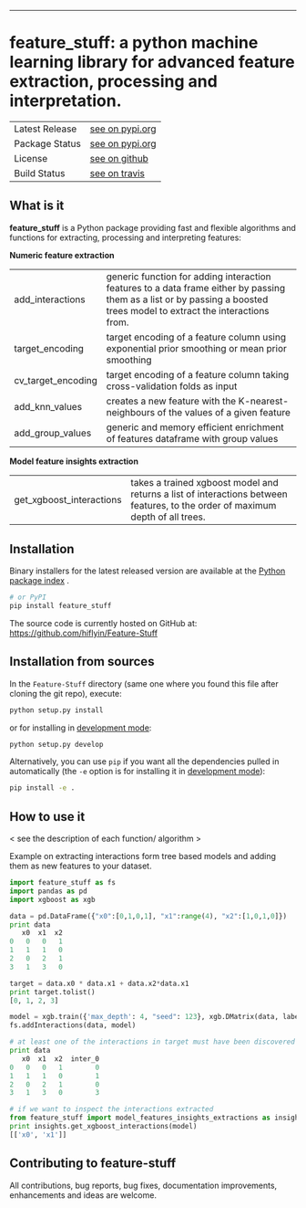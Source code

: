 
-----------------

# feature_stuff: a python machine learning library for advanced feature extraction, processing and interpretation.

<table>
<tr>
  <td>Latest Release</td>
  <td>
    <a href="https://pypi.org/project/feature-stuff/"> see on pypi.org</a>
  </td>
</tr>
<tr>
  <td>Package Status</td>
  <td>
		<a href="https://pypi.org/project/feature-stuff/">see on pypi.org</a>
    </td>
</tr>
<tr>
  <td>License</td>
  <td>
    <a href="https://github.com/hiflyin/Feature-Stuff/blob/master/LICENSE">  see on github</a>
</td>
</tr>
<tr>
  <td>Build Status</td>
  <td>
    <a href="https://travis-ci.org/hiflyin/Feature-Stuff/"> see on travis
    </a>
  </td>
</tr>
</table>



## What is it

**feature_stuff** is a Python package providing fast and flexible algorithms and functions
for extracting, processing and interpreting features:

**Numeric feature extraction**
<table>
<tr>
  <td>add_interactions</td>
  <td>
    generic function for adding interaction features to a data frame either by passing them as a list or
        by passing a boosted trees model to extract the interactions from.
  </td>
</tr>
<tr>
  <td>target_encoding</td>
  <td>
		target encoding of a feature column using exponential prior smoothing or mean prior smoothing
    </td>
</tr>
<tr>
  <td>cv_target_encoding</td>
  <td>
    target encoding of a feature column taking cross-validation folds as input
</td>
</tr>
<tr>
  <td>add_knn_values</td>
  <td>
    creates a new feature with the K-nearest-neighbours of the values of a given feature
  </td>
</tr>
<tr>
  <td>add_group_values</td>
  <td>
    generic and memory efficient enrichment of features dataframe with group values
  </td>
</tr>
</table>

**Model feature insights extraction**
<table>
<tr>
  <td>get_xgboost_interactions</td>
  <td>
    takes a trained xgboost model and returns a list of interactions between features, to the order of maximum
        depth of all trees.
  </td>
</tr>
<tr>
</table>



## Installation 

Binary installers for the latest released version are available at the [Python
package index](https://pypi.org/project/feature-stuff) .

```sh
# or PyPI
pip install feature_stuff
```

The source code is currently hosted on GitHub at:
https://github.com/hiflyin/Feature-Stuff


## Installation from sources

In the `Feature-Stuff` directory (same one where you found this file after
cloning the git repo), execute:

```sh
python setup.py install
```

or for installing in [development mode](https://pip.pypa.io/en/latest/reference/pip_install.html#editable-installs):

```sh
python setup.py develop
```

Alternatively, you can use `pip` if you want all the dependencies pulled
in automatically (the `-e` option is for installing it in [development
mode](https://pip.pypa.io/en/latest/reference/pip_install.html#editable-installs)):

```sh
pip install -e .
```

## How to use it

< see the description of each function/ algorithm >

Example on extracting interactions form tree based models and adding
them as new features to your dataset.

```python
import feature_stuff as fs
import pandas as pd
import xgboost as xgb

data = pd.DataFrame({"x0":[0,1,0,1], "x1":range(4), "x2":[1,0,1,0]})
print data
   x0  x1  x2
0   0   0   1
1   1   1   0
2   0   2   1
3   1   3   0

target = data.x0 * data.x1 + data.x2*data.x1
print target.tolist()
[0, 1, 2, 3]

model = xgb.train({'max_depth': 4, "seed": 123}, xgb.DMatrix(data, label=target), num_boost_round=2)
fs.addInteractions(data, model)

# at least one of the interactions in target must have been discovered by xgboost
print data
   x0  x1  x2  inter_0
0   0   0   1        0
1   1   1   0        1
2   0   2   1        0
3   1   3   0        3

# if we want to inspect the interactions extracted
from feature_stuff import model_features_insights_extractions as insights
print insights.get_xgboost_interactions(model)
[['x0', 'x1']]

```

## Contributing to feature-stuff

All contributions, bug reports, bug fixes, documentation improvements, enhancements and ideas are welcome.

